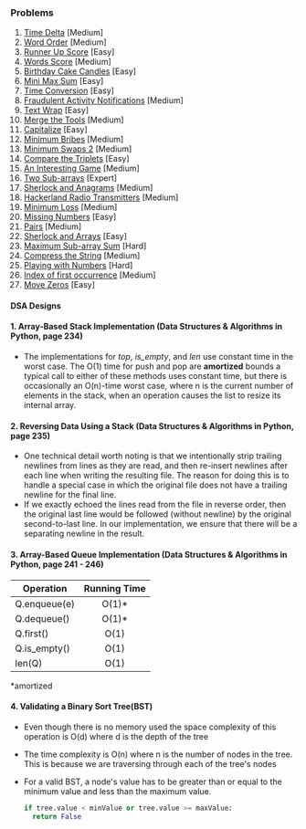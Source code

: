 ### Problems

1. [Time Delta](https://www.hackerrank.com/challenges/python-time-delta) [Medium]
2. [Word Order](https://www.hackerrank.com/challenges/word-order) [Medium]
3. [Runner Up Score](https://www.hackerrank.com/challenges/find-second-maximum-number-in-a-list) [Easy]
4. [Words Score](https://www.hackerrank.com/challenges/words-score) [Medium]
5. [Birthday Cake Candles](https://www.hackerrank.com/challenges/birthday-cake-candles) [Easy]
6. [Mini Max Sum](https://www.hackerrank.com/challenges/mini-max-sum) [Easy]
7. [Time Conversion](https://www.hackerrank.com/challenges/time-conversion) [Easy]
8. [Fraudulent Activity Notifications](https://www.hackerrank.com/challenges/fraudulent-activity-notifications) [Medium]
9. [Text Wrap](https://www.hackerrank.com/challenges/text-wrap) [Easy]
10. [Merge the Tools](https://www.hackerrank.com/challenges/merge-the-tools) [Medium]
11. [Capitalize](https://www.hackerrank.com/challenges/capitalize) [Easy]
12. [Minimum Bribes](https://www.hackerrank.com/challenges/new-year-chaos) [Medium]
13. [Minimum Swaps 2](https://www.hackerrank.com/challenges/minimum-swaps-2) [Medium]
14. [Compare the Triplets](https://www.hackerrank.com/challenges/compare-the-triplets/) [Easy]
15. [An Interesting Game](https://www.hackerrank.com/challenges/an-interesting-game-1) [Medium]
16. [Two Sub-arrays](https://www.hackerrank.com/challenges/two-subarrays/) [Expert]
17. [Sherlock and Anagrams](https://www.hackerrank.com/challenges/sherlock-and-anagrams) [Medium]
18. [Hackerland Radio Transmitters](https://www.hackerrank.com/challenges/hackerland-radio-transmitters) [Medium]
19. [Minimum Loss](https://www.hackerrank.com/challenges/minimum-loss/) [Medium]
20. [Missing Numbers](https://www.hackerrank.com/challenges/missing-numbers) [Easy]
21. [Pairs](https://www.hackerrank.com/challenges/pairs/) [Medium]
22. [Sherlock and Arrays](https://www.hackerrank.com/challenges/sherlock-and-array) [Easy]
23. [Maximum Sub-array Sum](https://www.hackerrank.com/challenges/maximum-subarray-sum) [Hard]
24. [Compress the String](https://www.hackerrank.com/challenges/compress-the-string/) [Medium]
25. [Playing with Numbers](https://www.hackerrank.com/challenges/playing-with-numbers) [Hard]
26. [Index of first occurrence](https://leetcode.com/problems/find-the-index-of-the-first-occurrence-in-a-string/) [Medium]
27. [Move Zeros](https://leetcode.com/problems/move-zeroes/) [Easy]

#### DSA Designs

#### 1. Array-Based Stack Implementation (Data Structures & Algorithms in Python, page 234)

- The implementations for _top_, _is_empty_, and _len_ use constant time in the worst case. The O(1) time for push and
  pop are **amortized** bounds a typical call to either of these methods uses constant time, but there is occasionally
  an O(n)-time worst case, where n is the current number of elements in the stack, when an operation causes the list to
  resize its internal array.

#### 2. Reversing Data Using a Stack (Data Structures & Algorithms in Python, page 235)

- One technical detail worth noting is that we intentionally strip trailing newlines from lines as they are read, and
  then re-insert newlines after each line when writing the resulting file. The reason for doing this is to handle a
  special case in which the original file does not have a trailing newline for the final line.
- If we exactly echoed the lines read from the file in reverse order, then the original last line would be followed
  (without newline) by the original second-to-last line. In our implementation, we ensure that there will be a
  separating newline in the result.

#### 3. Array-Based Queue Implementation (Data Structures & Algorithms in Python, page 241 - 246)

| Operation    | Running Time |
|--------------|:-------------:
| Q.enqueue(e) | O(1)*        |
| Q.dequeue()  | O(1)*        |
| Q.first()    | O(1)         |     
| Q.is_empty() | O(1)         |
| len(Q)       | O(1)         | 

*amortized

#### 4. Validating a Binary Sort Tree(BST)

- Even though there is no memory used the space complexity of this operation is O(d) where d is the depth of the tree
- The time complexity is O(n) where n is the number of nodes in the tree. This is because we are traversing through each
  of the tree's nodes
- For a valid BST, a node's value has to be greater than or equal to the minimum value and less than the maximum value.

  ```python
  if tree.value < minValue or tree.value >= maxValue:
    return False
  ```
